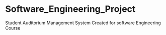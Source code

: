 # Software_Engineering_Project
Student Auditorium Management System Created for software Engineering Course
